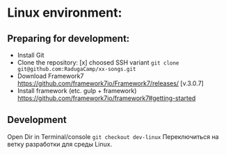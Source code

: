 # Linux environment:

## Preparing for development:

- Install Git
- Clone the repository: 
  [x] choosed SSH variant
   `git clone git@github.com:RadugaCamp/xx-songs.git`
- Download Framework7
   https://github.com/framework7io/Framework7/releases/  [v.3.0.7]
- Install framework (etc. gulp + framework)
  https://github.com/framework7io/framework7#getting-started

## Development

Open Dir in Terminal/console
  `git checkout dev-linux` Переключиться на ветку разработки для среды Linux.